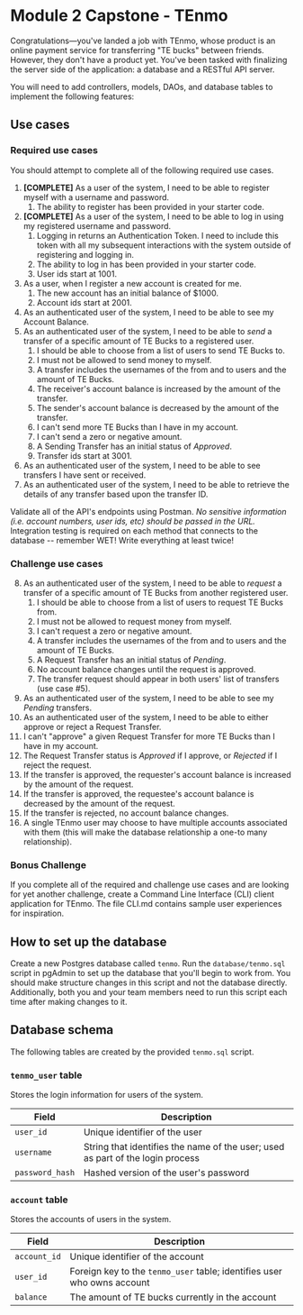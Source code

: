 # Module 2 Capstone - TEnmo

Congratulations—you've landed a job with TEnmo, whose product is an online payment service for transferring "TE bucks" between friends. However, they don't have a product yet. You've been tasked with finalizing the server side of the application: a database and a RESTful API server.

You will need to add controllers, models, DAOs, and database tables to implement the following features:

## Use cases

### Required use cases

You should attempt to complete all of the following required use cases.

1. **[COMPLETE]** As a user of the system, I need to be able to register myself with a username and password.
   1. The ability to register has been provided in your starter code.
2. **[COMPLETE]** As a user of the system, I need to be able to log in using my registered username and password.
   1. Logging in returns an Authentication Token. I need to include this token with all my subsequent interactions with the system outside of registering and logging in.
   2. The ability to log in has been provided in your starter code.
   3. User ids start at 1001.
3. As a user, when I register a new account is created for me.
   1. The new account has an initial balance of $1000.
   2. Account ids start at 2001.
4. As an authenticated user of the system, I need to be able to see my Account Balance.
5. As an authenticated user of the system, I need to be able to *send* a transfer of a specific amount of TE Bucks to a registered user.
   1. I should be able to choose from a list of users to send TE Bucks to.
   2. I must not be allowed to send money to myself.
   3. A transfer includes the usernames of the from and to users and the amount of TE Bucks.
   4. The receiver's account balance is increased by the amount of the transfer.
   5. The sender's account balance is decreased by the amount of the transfer.
   6. I can't send more TE Bucks than I have in my account.
   7. I can't send a zero or negative amount.
   8. A Sending Transfer has an initial status of *Approved*.
   9. Transfer ids start at 3001.
6. As an authenticated user of the system, I need to be able to see transfers I have sent or received.
7. As an authenticated user of the system, I need to be able to retrieve the details of any transfer based upon the transfer ID.

Validate all of the API's endpoints using Postman.  *No sensitive information (i.e. account numbers, user ids, etc) should be passed in the URL.*  Integration testing is required on each method that connects to the database -- remember WET!  Write everything at least twice!

###  Challenge use cases

8. As an authenticated user of the system, I need to be able to *request* a transfer of a specific amount of TE Bucks from another registered user.
   1. I should be able to choose from a list of users to request TE Bucks from.
   2. I must not be allowed to request money from myself.
   3. I can't request a zero or negative amount.
   4. A transfer includes the usernames of the from and to users and the amount of TE Bucks.
   5. A Request Transfer has an initial status of *Pending*.
   6. No account balance changes until the request is approved.
   7. The transfer request should appear in both users' list of transfers (use case #5).
9.  As an authenticated user of the system, I need to be able to see my *Pending* transfers.
10. As an authenticated user of the system, I need to be able to either approve or reject a Request Transfer.
   8. I can't "approve" a given Request Transfer for more TE Bucks than I have in my account.
   9. The Request Transfer status is *Approved* if I approve, or *Rejected* if I reject the request.
   10. If the transfer is approved, the requester's account balance is increased by the amount of the request.
   11. If the transfer is approved, the requestee's account balance is decreased by the amount of the request.
   12. If the transfer is rejected, no account balance changes.
   13. A single TEnmo user may choose to have multiple accounts associated with them (this will make the database relationship a one-to many relationship).

### Bonus Challenge

If you complete all of the required and challenge use cases and are looking for yet another challenge, create a Command Line Interface (CLI) client application for TEnmo. The file CLI.md contains sample user experiences for inspiration. 

## How to set up the database

Create a new Postgres database called `tenmo`. Run the `database/tenmo.sql` script in pgAdmin to set up the database that you'll begin to work from. You should make structure changes in this script and not the database directly. Additionally, both you and your team members need to run this script each time after making changes to it. 

## Database schema

The following tables are created by the provided `tenmo.sql` script. 

### `tenmo_user` table

Stores the login information for users of the system.

| Field           | Description                                                                    |
| --------------- | ------------------------------------------------------------------------------ |
| `user_id`       | Unique identifier of the user                                                  |
| `username`      | String that identifies the name of the user; used as part of the login process |
| `password_hash` | Hashed version of the user's password                                          |

### `account` table

Stores the accounts of users in the system.

| Field           | Description                                                             |
| --------------- | ----------------------------------------------------------------------- |
| `account_id`    | Unique identifier of the account                                        |
| `user_id`       | Foreign key to the `tenmo_user` table; identifies user who owns account |
| `balance`       | The amount of TE bucks currently in the account                       |

